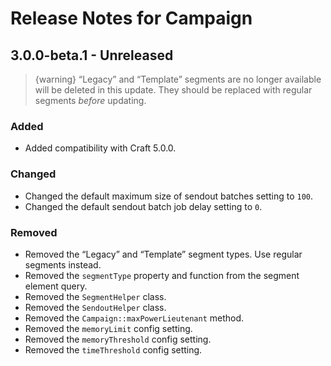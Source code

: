 # Release Notes for Campaign

## 3.0.0-beta.1 - Unreleased

> {warning} “Legacy” and “Template” segments are no longer available will be deleted in this update. They should be replaced with regular segments
_before_ updating.

### Added

- Added compatibility with Craft 5.0.0.

### Changed

- Changed the default maximum size of sendout batches setting to `100`.
- Changed the default sendout batch job delay setting to `0`.

### Removed

- Removed the “Legacy” and “Template” segment types. Use regular segments instead.
- Removed the `segmentType` property and function from the segment element query.
- Removed the `SegmentHelper` class.
- Removed the `SendoutHelper` class.
- Removed the `Campaign::maxPowerLieutenant` method.
- Removed the `memoryLimit` config setting.
- Removed the `memoryThreshold` config setting.
- Removed the `timeThreshold` config setting.
